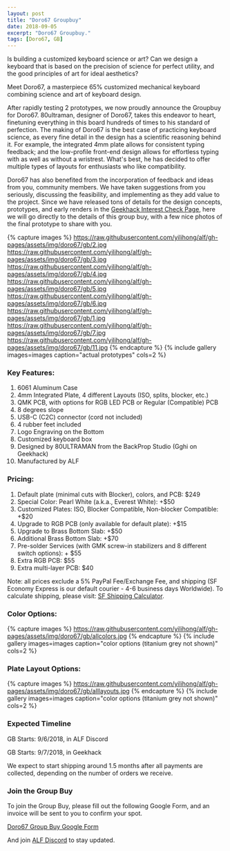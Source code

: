 ```yaml
---
layout: post
title: "Doro67 Groupbuy"
date: 2018-09-05
excerpt: "Doro67 Groupbuy."
tags: [Doro67, GB]
---
```

Is building a customized keyboard science or art? Can we design a keyboard that is based on the precision of science for perfect utility, and the good principles of art for ideal aesthetics?

Meet Doro67, a masterpiece 65% customized mechanical keyboard combining science and art of keyboard design. 

After rapidly testing 2 prototypes, we now proudly announce the Groupbuy for Doro67. 80ultraman, designer of Doro67, takes this endeavor to heart, finetuning everything in this board hundreds of times to his standard of perfection. The making of Doro67 is the best case of practicing keyboard science, as every fine detail in the design has a scientific reasoning behind it. For example, the integrated 4mm plate allows for consistent typing feedback; and the low-profile front-end design allows for effortless typing with as well as without a wristrest. What's best, he has decided to offer multiple types of layouts for enthusiasts who like compatibility.

Doro67 has also benefited from the incorporation of feedback and ideas from you, community members. We have taken suggestions from you seriously, discussing the feasibility, and implementing as they add value to the project. Since we have released tons of details for the design concepts, prototypes, and early renders in the [Geekhack Interest Check Page](https://geekhack.org/index.php?topic=96935.0), here we will go directly to the details of this group buy, with a few nice photos of the final prototype to share with you.

{% capture images %}
    https://raw.githubusercontent.com/yilihong/alf/gh-pages/assets/img/doro67/gb/2.jpg
    https://raw.githubusercontent.com/yilihong/alf/gh-pages/assets/img/doro67/gb/3.jpg
    https://raw.githubusercontent.com/yilihong/alf/gh-pages/assets/img/doro67/gb/4.jpg
    https://raw.githubusercontent.com/yilihong/alf/gh-pages/assets/img/doro67/gb/5.jpg
    https://raw.githubusercontent.com/yilihong/alf/gh-pages/assets/img/doro67/gb/6.jpg
    https://raw.githubusercontent.com/yilihong/alf/gh-pages/assets/img/doro67/gb/1.jpg
    https://raw.githubusercontent.com/yilihong/alf/gh-pages/assets/img/doro67/gb/7.jpg
    https://raw.githubusercontent.com/yilihong/alf/gh-pages/assets/img/doro67/gb/11.jpg
{% endcapture %}
{% include gallery images=images caption="actual prototypes" cols=2 %}

### Key Features:
1. 6061 Aluminum Case
2. 4mm Integrated Plate, 4 different Layouts (ISO, splits, blocker, etc.)
3. QMK PCB, with options for RGB LED PCB or Regular (Compatible) PCB
4. 8 degrees slope
5. USB-C (C2C) connector (cord not included)
6. 4 rubber feet included
7. Logo Engraving on the Bottom
8. Customized keyboard box
9. Designed by 80ULTRAMAN from the BackProp Studio (Gghi on Geekhack)
10. Manufactured by ALF

### Pricing:
1. Default plate (minimal cuts with Blocker), colors, and PCB: $249 
2. Special Color: Pearl White (a.k.a., Everest White): +$50
3. Customized Plates: ISO, Blocker Compatible, Non-blocker Compatible: +$20
4. Upgrade to RGB PCB (only available for default plate): +$15
4. Upgrade to Brass Bottom Slab: +$50
5. Additional Brass Bottom Slab: +$70
6. Pre-solder Services (with GMK screw-in stabilizers and 8 different switch options): + $55
7. Extra RGB PCB: $55
8. Extra multi-layer PCB: $40

Note: all prices exclude a 5% PayPal Fee/Exchange Fee, and shipping (SF Economy Express is our default courier - 4-6 business days Worldwide). To calculate shipping, please visit: [SF Shipping Calculator](http://www.sf-express.com/sg/en/dynamic_function/price/).

### Color Options:
{% capture images %}
    https://raw.githubusercontent.com/yilihong/alf/gh-pages/assets/img/doro67/gb/allcolors.jpg
{% endcapture %}
{% include gallery images=images caption="color options (titanium grey not shown)" cols=2 %}

### Plate Layout Options:
{% capture images %}
    https://raw.githubusercontent.com/yilihong/alf/gh-pages/assets/img/doro67/gb/alllayouts.jpg
{% endcapture %}
{% include gallery images=images caption="color options (titanium grey not shown)" cols=2 %}

### Expected Timeline

GB Starts: 9/6/2018, in ALF Discord

GB Starts: 9/7/2018, in Geekhack

We expect to start shipping around 1.5 months after all payments are collected, depending on the number of orders we receive.

### Join the Group Buy
To join the Group Buy, please fill out the following Google Form, and an invoice will be sent to you to confirm your spot.

[Doro67 Group Buy Google Form](https://docs.google.com/forms/d/1QOcE7tS04n_0Nf8khypgvo0_4ZLvzFL0mRSoB_4puv0)

And join [ALF Discord](https://discord.gg/8tAsvCe) to stay updated.


